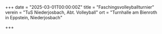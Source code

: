 +++
date = "2025-03-01T00:00:00Z"
title = "Faschingsvolleyballturnier"
verein = "TuS Niederjosbach, Abt. Volleyball"
ort = "Turnhalle am Bienroth in Eppstein, Niederjosbach"

+++
